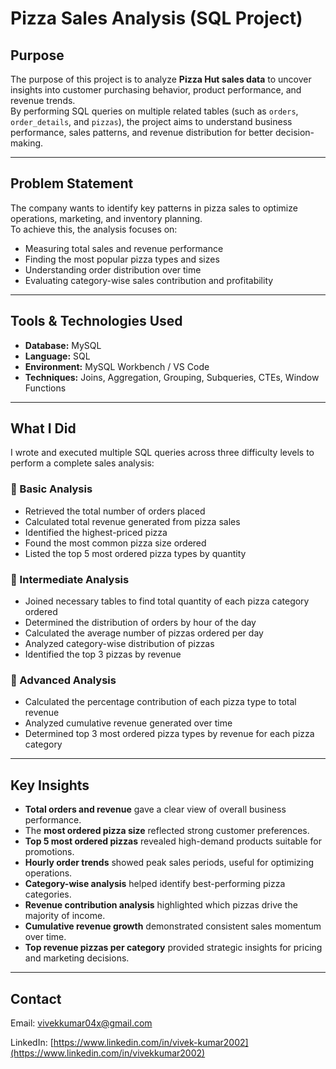 # Pizza Sales Analysis (SQL Project)

## Purpose
The purpose of this project is to analyze **Pizza Hut sales data** to uncover insights into customer purchasing behavior, product performance, and revenue trends.  
By performing SQL queries on multiple related tables (such as `orders`, `order_details`, and `pizzas`), the project aims to understand business performance, sales patterns, and revenue distribution for better decision-making.

---

## Problem Statement
The company wants to identify key patterns in pizza sales to optimize operations, marketing, and inventory planning.  
To achieve this, the analysis focuses on:
- Measuring total sales and revenue performance  
- Finding the most popular pizza types and sizes  
- Understanding order distribution over time  
- Evaluating category-wise sales contribution and profitability  

---

## Tools & Technologies Used
- **Database:** MySQL  
- **Language:** SQL  
- **Environment:** MySQL Workbench / VS Code  
- **Techniques:** Joins, Aggregation, Grouping, Subqueries, CTEs, Window Functions  

---

## What I Did
I wrote and executed multiple SQL queries across three difficulty levels to perform a complete sales analysis:

### 🔹 Basic Analysis
- Retrieved the total number of orders placed  
- Calculated total revenue generated from pizza sales  
- Identified the highest-priced pizza  
- Found the most common pizza size ordered  
- Listed the top 5 most ordered pizza types by quantity  

### 🔹 Intermediate Analysis
- Joined necessary tables to find total quantity of each pizza category ordered  
- Determined the distribution of orders by hour of the day  
- Calculated the average number of pizzas ordered per day  
- Analyzed category-wise distribution of pizzas  
- Identified the top 3 pizzas by revenue  

### 🔹 Advanced Analysis
- Calculated the percentage contribution of each pizza type to total revenue  
- Analyzed cumulative revenue generated over time  
- Determined top 3 most ordered pizza types by revenue for each pizza category  

---

## Key Insights
- **Total orders and revenue** gave a clear view of overall business performance.  
- The **most ordered pizza size** reflected strong customer preferences.  
- **Top 5 most ordered pizzas** revealed high-demand products suitable for promotions.  
- **Hourly order trends** showed peak sales periods, useful for optimizing operations.  
- **Category-wise analysis** helped identify best-performing pizza categories.  
- **Revenue contribution analysis** highlighted which pizzas drive the majority of income.  
- **Cumulative revenue growth** demonstrated consistent sales momentum over time.  
- **Top revenue pizzas per category** provided strategic insights for pricing and marketing decisions.  

---

## Contact

Email: [vivekkumar04x@gmail.com](mailto:vivekkumar04x@gmail.com)

LinkedIn: [https://www.linkedin.com/in/vivek-kumar2002](https://www.linkedin.com/in/vivekkumar2002)
